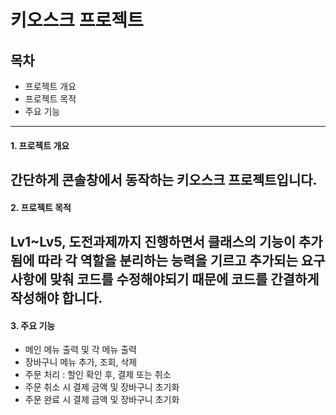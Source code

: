 # 키오스크 프로젝트
## 목차
* 프로젝트 개요
* 프로젝트 목적
* 주요 기능
----
#### 1. 프로젝트 개요
간단하게 콘솔창에서 동작하는 키오스크 프로젝트입니다.
----
#### 2. 프로젝트 목적
Lv1~Lv5, 도전과제까지 진행하면서 클래스의 기능이 추가됨에 따라 각 역할을 분리하는 능력을 기르고
추가되는 요구사항에 맞춰 코드를 수정해야되기 때문에 코드를 간결하게 작성해야 합니다.
----
#### 3. 주요 기능
* 메인 메뉴 출력 및 각 메뉴 출력
* 장바구니 메뉴 추가, 조회, 삭제
* 주문 처리 : 할인 확인 후, 결제 또는 취소
* 주문 취소 시 결제 금액 및 장바구니 초기화
* 주문 완료 시 결제 금액 및 장바구니 초기화
